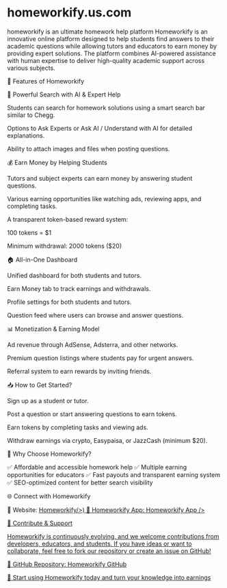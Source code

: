 # homeworkify.us.com

homeworkify is an ultimate homework help platform
Homeworkify is an innovative online platform designed to help students find answers to their academic questions while allowing tutors and educators to earn money by providing expert solutions. The platform combines AI-powered assistance with human expertise to deliver high-quality academic support across various subjects.

🚀 Features of Homeworkify

🔎 Powerful Search with AI & Expert Help

Students can search for homework solutions using a smart search bar similar to Chegg.

Options to Ask Experts or Ask AI / Understand with AI for detailed explanations.

Ability to attach images and files when posting questions.

💰 Earn Money by Helping Students

Tutors and subject experts can earn money by answering student questions.

Various earning opportunities like watching ads, reviewing apps, and completing tasks.

A transparent token-based reward system:

100 tokens = $1

Minimum withdrawal: 2000 tokens ($20)

🏠 All-in-One Dashboard

Unified dashboard for both students and tutors.

Earn Money tab to track earnings and withdrawals.

Profile settings for both students and tutors.

Question feed where users can browse and answer questions.

📊 Monetization & Earning Model

Ad revenue through AdSense, Adsterra, and other networks.

Premium question listings where students pay for urgent answers.

Referral system to earn rewards by inviting friends.

📥 How to Get Started?

Sign up as a student or tutor.

Post a question or start answering questions to earn tokens.

Earn tokens by completing tasks and viewing ads.

Withdraw earnings via crypto, Easypaisa, or JazzCash (minimum $20).

📌 Why Choose Homeworkify?

✅ Affordable and accessible homework help
✅ Multiple earning opportunities for educators
✅ Fast payouts and transparent earning system
✅ SEO-optimized content for better search visibility

🌐 Connect with Homeworkify

🔗 Website: <a href=https://homeworkify.us.com/>Homeworkify/>)
🔗 Homeworkify App: <a href=https://homeworkify.us.com/>Homeworkify App />


🔗 Contribute & Support

Homeworkify is continuously evolving, and we welcome contributions from developers, educators, and students. If you have ideas or want to collaborate, feel free to fork our repository or create an issue on GitHub!

📌 GitHub Repository: Homeworkify GitHub

🚀 Start using Homeworkify today and turn your knowledge into earnings
